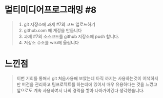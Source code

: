 # 멀티미디어프로그래밍 #8
> 1. git 저장소에 과제 #7의 코드 업로드하기
> 2. github.com 에 계정을 만듭니다
> 3. 과제 #7의 소스코드를 github 저장소에 push 합니다.
> 4. 저장소 주소를 wiki에 올립니다

# 느낀점
> 이번 기회를 통해서 git 처음사용해 보았는데 아직 까지는 사용하는것이 어색하지만
> 버전을 관리하고 팀프로젝트를 하는데에 있어서 매우 유용하다는 것을 느꼈고
> 앞으로도 계속 사용하여서 나의 경력을 쌓아 나아가야겠다 생각했습니다.
